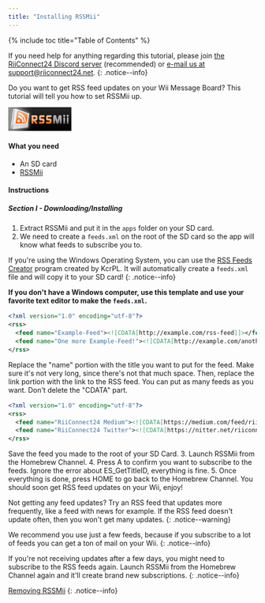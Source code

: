 ```yaml
---
title: "Installing RSSMii"
---
```


{% include toc title="Table of Contents" %}

If you need help for anything regarding this tutorial, please join [the RiiConnect24 Discord server](https://discord.gg/rc24) (recommended) or [e-mail us at support@riiconnect24.net](mailto:support@riiconnect24.net).
{: .notice--info}

Do you want to get RSS feed updates on your Wii Message Board? This tutorial will tell you how to set RSSMii up.

![RSSMii](/images/rssmii.png)

#### What you need

* An SD card
* [RSSMii](https://github.com/RiiConnect24/rssmii/releases)

#### Instructions
##### Section I - Downloading/Installing

1. Extract RSSMii and put it in the `apps` folder on your SD card.
2. We need to create a `feeds.xml` on the root of the SD card so the app will know what feeds to subscribe you to.

If you're using the Windows Operating System, you can use the [RSS Feeds Creator](https://github.com/RiiConnect24/rssmii/releases/download/v1.4.1/RSSFeedsCreator.bat) program created by KcrPL. It will automatically create a `feeds.xml` file and will copy it to your SD card!
{: .notice--info}

<b>If you don't have a Windows computer, use this template and use your favorite text editor to make the `feeds.xml`.</b>

```xml
<?xml version="1.0" encoding="utf-8"?>
<rss>
  <feed name="Example-Feed"><![CDATA[http://example.com/rss-feed]]></feed>
  <feed name="One more Example-Feed!"><![CDATA[http://example.com/another_rss-feed]]></feed>
</rss>
```

Replace the "name" portion with the title you want to put for the feed. Make sure it's not very long, since there's not that much space.
Then, replace the link portion with the link to the RSS feed. You can put as many feeds as you want. Don't delete the "CDATA" part.

```xml
<?xml version="1.0" encoding="utf-8"?>
<rss>
  <feed name="RiiConnect24 Medium"><![CDATA[https://medium.com/feed/riiconnect24]]></feed>
  <feed name="RiiConnect24 Twitter"><![CDATA[https://nitter.net/riiconnect24/rss]]></feed>
</rss>
```

Save the feed you made to the root of your SD Card.
3. Launch RSSMii from the Homebrew Channel.
4. Press A to confirm you want to subscribe to the feeds. Ignore the error about ES_GetTitleID, everything is fine.
5. Once everything is done, press HOME to go back to the Homebrew Channel. You should soon get RSS feed updates on your Wii, enjoy!

Not getting any feed updates? Try an RSS feed that updates more frequently, like a feed with news for example. If the RSS feed doesn't update often, then you won't get many updates.
{: .notice--warning}

We recommend you use just a few feeds, because if you subscribe to a lot of feeds you can get a ton of mail on your Wii.
{: .notice--info}

If you're not receiving updates after a few days, you might need to subscribe to the RSS feeds again. Launch RSSMii from the Homebrew Channel again and it'll create brand new subscriptions.
{: .notice--info}

[Removing RSSMii](rssmii-remove)
{: .notice--info}
